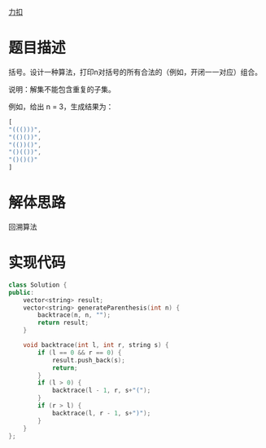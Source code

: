 [力扣](https://leetcode-cn.com/problems/bracket-lcci/)

# 题目描述

括号。设计一种算法，打印n对括号的所有合法的（例如，开闭一一对应）组合。

说明：解集不能包含重复的子集。

例如，给出 n = 3，生成结果为：

```jsx
[
"((()))",
"(()())",
"(())()",
"()(())",
"()()()"
]
```

# 解体思路

回溯算法

# 实现代码

```cpp
class Solution {
public:
    vector<string> result;
    vector<string> generateParenthesis(int n) {
        backtrace(n, n, "");
        return result;
    }

    void backtrace(int l, int r, string s) {
        if (l == 0 && r == 0) {
            result.push_back(s);
            return;
        }
        if (l > 0) {
            backtrace(l - 1, r, s+"(");
        }
        if (r > l) {
            backtrace(l, r - 1, s+")");
        }
    }
};
```

